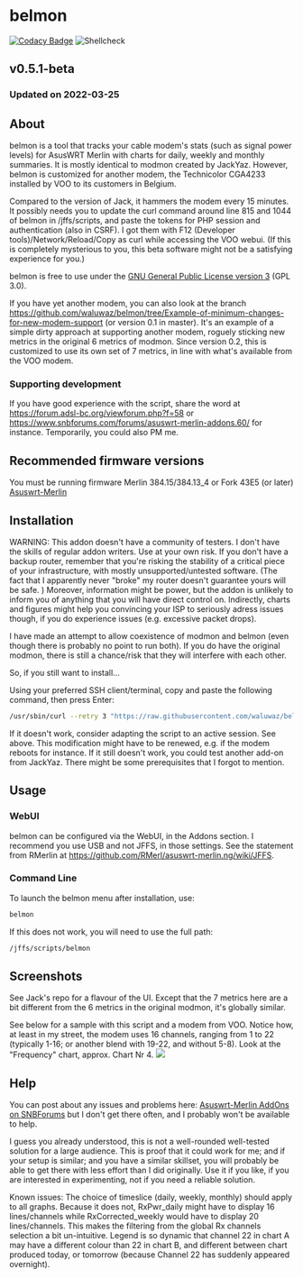 # belmon
[![Codacy Badge](https://api.codacy.com/project/badge/Grade/91af8db9cd354643a8ef6a7117be90fb)](https://www.codacy.com/app/waluwaz/belmon?utm_source=github.com&amp;utm_medium=referral&amp;utm_content=waluwaz/belmon&amp;utm_campaign=Badge_Grade)
![Shellcheck](https://github.com/waluwaz/belmon/actions/workflows/shellcheck.yml/badge.svg)

## v0.5.1-beta
### Updated on 2022-03-25
## About
belmon is a tool that tracks your cable modem's stats (such as signal power levels) for AsusWRT Merlin with charts for daily, weekly and monthly summaries. 
It is mostly identical to modmon created by JackYaz. However, belmon is customized for another modem, the Technicolor CGA4233 installed by VOO to its customers in Belgium. 

Compared to the version of Jack, it hammers the modem every 15 minutes. It possibly needs you to update the curl command around line 815 and 1044 of belmon in /jffs/scripts, and paste the tokens for PHP session and authentication (also in CSRF). I got them with F12 (Developer tools)/Network/Reload/Copy as curl while accessing the VOO webui. (If this is completely mysterious to you, this beta software might not be a satisfying experience for you.) 

belmon is free to use under the [GNU General Public License version 3](https://opensource.org/licenses/GPL-3.0) (GPL 3.0).

If you have yet another modem, you can also look at the branch https://github.com/waluwaz/belmon/tree/Example-of-minimum-changes-for-new-modem-support (or version 0.1 in master). It's an example of a simple dirty approach at supporting another modem, roguely sticking new metrics in the original 6 metrics of modmon.
Since version 0.2, this is customized to use its own set of 7 metrics, in line with what's available from the VOO modem.

### Supporting development
If you have good experience with the script, share the word at https://forum.adsl-bc.org/viewforum.php?f=58 or https://www.snbforums.com/forums/asuswrt-merlin-addons.60/ for instance.
Temporarily, you could also PM me.

## Recommended firmware versions
You must be running firmware Merlin 384.15/384.13_4 or Fork 43E5 (or later) [Asuswrt-Merlin](https://www.asuswrt-merlin.net/)

## Installation
WARNING: 
This addon doesn't have a community of testers. I don't have the skills of regular addon writers. Use at your own risk.
If you don't have a backup router, remember that you're risking the stability of a critical piece of your infrastructure, with mostly unsupported/untested software. (The fact that I apparently never "broke" my router doesn't guarantee yours will be safe. )
Moreover, information might be power, but the addon is unlikely to inform you of anything that you will have direct control on.
Indirectly, charts and figures might help you convincing your ISP to seriously adress issues though, if you do experience issues (e.g. excessive packet drops).

I have made an attempt to allow coexistence of modmon and belmon (even though there is probably no point to run both).
If you do have the original modmon, there is still a chance/risk that they will interfere with each other. 

So, if you still want to install...

Using your preferred SSH client/terminal, copy and paste the following command, then press Enter:

```sh
/usr/sbin/curl --retry 3 "https://raw.githubusercontent.com/waluwaz/belmon/master/belmon.sh" -o "/jffs/scripts/belmon" && chmod 0755 /jffs/scripts/belmon && /jffs/scripts/belmon install
```

If it doesn't work, consider adapting the script to an active session. See above. This modification might have to be renewed, e.g. if the modem reboots for instance. If it still doesn't work, you could test another add-on from JackYaz. There might be some prerequisites that I forgot to mention.

## Usage
### WebUI
belmon can be configured via the WebUI, in the Addons section. I recommend you use USB and not JFFS, in those settings. See the statement from RMerlin at https://github.com/RMerl/asuswrt-merlin.ng/wiki/JFFS.

### Command Line
To launch the belmon menu after installation, use:
```sh
belmon
```

If this does not work, you will need to use the full path:
```sh
/jffs/scripts/belmon
```

## Screenshots
See Jack's repo for a  flavour of the UI. Except that the 7 metrics here are a bit different from the 6 metrics in the original modmon, it's globally similar.

See below for a sample with this script and a modem from VOO. Notice how, at least in my street, the modem uses 16 channels, ranging from 1 to 22 (typically 1-16; or another blend with 19-22, and without 5-8). Look at the "Frequency" chart, approx. Chart Nr 4.
![](/documentation/Technicolor_CGA4233_VOO/Screenshot%202022-03-21%20at%2021-53-20%20modmon.png)

## Help
You can post about any issues and problems here: [Asuswrt-Merlin AddOns on SNBForums](https://www.snbforums.com/forums/asuswrt-merlin-addons.60/?prefix_id=21)
but I don't get there often, and I probably won't be available to help.

I guess you already understood, this is not a well-rounded well-tested solution for a large audience. This is proof that it could work for me; and if your setup is similar; and you have a similar skillset, you will probably be able to get there with less effort than I did originally. Use it if you like, if you are interested in experimenting, not if you need a reliable solution.

Known issues:
The choice of timeslice (daily, weekly, monthly) should apply to all graphs. Because it does not, RxPwr_daily might have to display 16 lines/channels while RxCorrected_weekly would have to display 20 lines/channels. This makes the filtering from the global Rx channels selection a bit un-intuitive.
Legend is so dynamic that channel 22 in chart A may have a different colour than 22 in chart B, and different between 
chart produced today, or tomorrow (because Channel 22 has suddenly appeared overnight).
